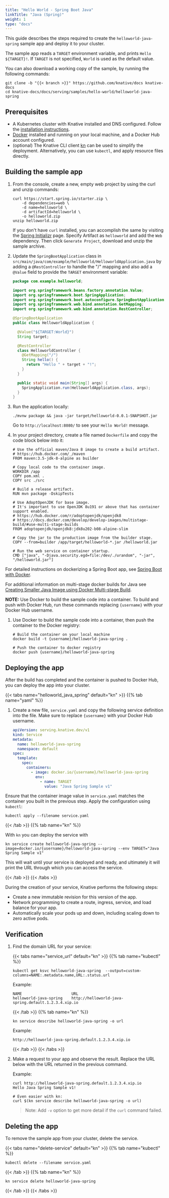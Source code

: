 ```yaml
---
title: "Hello World - Spring Boot Java"
linkTitle: "Java (Spring)"
weight: 1
type: "docs"
---
```


This guide describes the steps required to create the `helloworld-java-spring` sample app and deploy it to your cluster.

The sample app reads a `TARGET` environment variable, and prints `Hello ${TARGET}!`. If `TARGET` is not specified, `World` is used as the default value.

You can also download a working copy of the sample, by running the following commands:

```shell
git clone -b "{{< branch >}}" https://github.com/knative/docs knative-docs
cd knative-docs/docs/serving/samples/hello-world/helloworld-java-spring
```

## Prerequisites

- A Kubernetes cluster with Knative installed and DNS configured. Follow the
  [installation instructions](../../../../install/).
- [Docker](https://www.docker.com) installed and running on your local machine,
  and a Docker Hub account configured.
- (optional) The Knative CLI client [kn](https://github.com/knative/client/releases) can be used to simplify the deployment. Alternatively, you can use `kubectl`, and apply resource files directly.

## Building the sample app

1. From the console, create a new, empty web project by using the curl and unzip
   commands:

   ```shell
   curl https://start.spring.io/starter.zip \
       -d dependencies=web \
       -d name=helloworld \
       -d artifactId=helloworld \
       -o helloworld.zip
   unzip helloworld.zip
   ```

   If you don't have `curl` installed, you can accomplish the same by visiting the
   [Spring Initializr](https://start.spring.io/) page. Specify Artifact as
   `helloworld` and add the `Web` dependency. Then click `Generate Project`,
   download and unzip the sample archive.

1. Update the `SpringBootApplication` class in
   `src/main/java/com/example/helloworld/HelloworldApplication.java` by adding a
   `@RestController` to handle the "/" mapping and also add a `@Value` field to
   provide the `TARGET` environment variable:

   ```java
   package com.example.helloworld;

   import org.springframework.beans.factory.annotation.Value;
   import org.springframework.boot.SpringApplication;
   import org.springframework.boot.autoconfigure.SpringBootApplication;
   import org.springframework.web.bind.annotation.GetMapping;
   import org.springframework.web.bind.annotation.RestController;

   @SpringBootApplication
   public class HelloworldApplication {

     @Value("${TARGET:World}")
     String target;

     @RestController
     class HelloworldController {
       @GetMapping("/")
       String hello() {
         return "Hello " + target + "!";
       }
     }

     public static void main(String[] args) {
       SpringApplication.run(HelloworldApplication.class, args);
     }
   }
   ```

1. Run the application locally:

   ```shell
   ./mvnw package && java -jar target/helloworld-0.0.1-SNAPSHOT.jar
   ```

   Go to `http://localhost:8080/` to see your `Hello World!` message.

1. In your project directory, create a file named `Dockerfile` and copy the code block below into it:

   ```docker
   # Use the official maven/Java 8 image to create a build artifact.
   # https://hub.docker.com/_/maven
   FROM maven:3.5-jdk-8-alpine as builder

   # Copy local code to the container image.
   WORKDIR /app
   COPY pom.xml .
   COPY src ./src

   # Build a release artifact.
   RUN mvn package -DskipTests

   # Use AdoptOpenJDK for base image.
   # It's important to use OpenJDK 8u191 or above that has container support enabled.
   # https://hub.docker.com/r/adoptopenjdk/openjdk8
   # https://docs.docker.com/develop/develop-images/multistage-build/#use-multi-stage-builds
   FROM adoptopenjdk/openjdk8:jdk8u202-b08-alpine-slim

   # Copy the jar to the production image from the builder stage.
   COPY --from=builder /app/target/helloworld-*.jar /helloworld.jar

   # Run the web service on container startup.
   CMD ["java", "-Djava.security.egd=file:/dev/./urandom", "-jar", "/helloworld.jar"]
   ```
For detailed instructions on dockerizing a Spring Boot app, see [Spring Boot with Docker](https://spring.io/guides/gs/spring-boot-docker/).

For additional information on multi-stage docker builds for Java see [Creating Smaller Java Image using Docker Multi-stage Build](http://blog.arungupta.me/smaller-java-image-docker-multi-stage-build/).

**NOTE:** Use Docker to build the sample code into a container. To build and push with Docker Hub, run these commands replacing `{username}` with your Docker Hub username.

1. Use Docker to build the sample code into a container, then push the container to the Docker registry:

   ```shell
   # Build the container on your local machine
   docker build -t {username}/helloworld-java-spring .

   # Push the container to docker registry
   docker push {username}/helloworld-java-spring
   ```
## Deploying the app

After the build has completed and the container is pushed to Docker Hub, you can deploy the app into your cluster.

   {{< tabs name="helloworld_java_spring" default="kn" >}}
   {{% tab name="yaml" %}}

   1. Create a new file, `service.yaml` and copy the following service definition
      into the file. Make sure to replace `{username}` with your Docker Hub
      username.

      ```yaml
      apiVersion: serving.knative.dev/v1
      kind: Service
      metadata:
        name: helloworld-java-spring
        namespace: default
      spec:
        template:
          spec:
            containers:
              - image: docker.io/{username}/helloworld-java-spring
                env:
                  - name: TARGET
                    value: "Java Spring Sample v1"
      ```

   Ensure that the container image value
   in `service.yaml` matches the container you built in the previous step. Apply
   the configuration using `kubectl`:

   ```shell
   kubectl apply --filename service.yaml
   ```

   {{< /tab >}}
   {{% tab name="kn" %}}

   With `kn` you can deploy the service with

   ```shell
   kn service create helloworld-java-spring --image=docker.io/{username}/helloworld-java-spring --env TARGET="Java Spring Sample v1"
   ```

   This will wait until your service is deployed and ready, and ultimately it will print the URL through which you can access the service.

   {{< /tab >}}
   {{< /tabs >}}

   During the creation of your service, Knative performs the following steps:

   - Create a new immutable revision for this version of the app.
   - Network programming to create a route, ingress, service, and load balance
     for your app.
   - Automatically scale your pods up and down, including scaling down to zero active pods.

## Verification

1. Find the domain URL for your service:

   {{< tabs name="service_url" default="kn" >}}
   {{% tab name="kubectl" %}}
   ```shell
   kubectl get ksvc helloworld-java-spring  --output=custom-columns=NAME:.metadata.name,URL:.status.url
   ```

   Example:

   ```shell
   NAME                      URL
   helloworld-java-spring    http://helloworld-java-spring.default.1.2.3.4.xip.io
   ```

   {{< /tab >}}
   {{% tab name="kn" %}}

   ```shell
   kn service describe helloworld-java-spring -o url
   ```

   Example:

   ```shell
   http://helloworld-java-spring.default.1.2.3.4.xip.io
   ```
   {{< /tab >}}
   {{< /tabs >}}

1. Make a request to your app and observe the result. Replace
   the URL below with the URL returned in the previous command.

   Example:

   ```shell
   curl http://helloworld-java-spring.default.1.2.3.4.xip.io
   Hello Java Spring Sample v1!

   # Even easier with kn:
   curl $(kn service describe helloworld-java-spring -o url)
   ```

   > Note: Add `-v` option to get more detail if the `curl` command failed.

## Deleting the app

To remove the sample app from your cluster, delete the service.

{{< tabs name="delete-service" default="kn" >}}
{{% tab name="kubectl" %}}
```shell
kubectl delete --filename service.yaml
```
{{< /tab >}}
{{% tab name="kn" %}}
```shell
kn service delete helloworld-java-spring
```
{{< /tab >}}
{{< /tabs >}}
